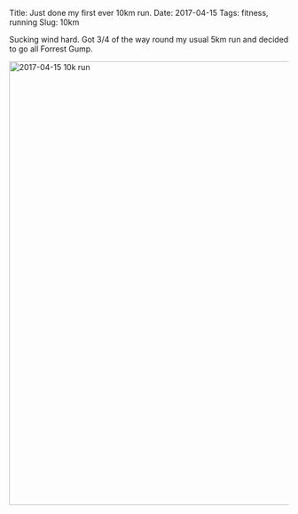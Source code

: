 Title: Just done my first ever 10km run.
Date: 2017-04-15
Tags: fitness, running
Slug: 10km

Sucking wind hard. Got 3/4 of the way round my usual 5km run and decided to go all Forrest Gump.

<a data-flickr-embed="true"  href="https://www.flickr.com/photos/kevinisageek/34051743785/in/dateposted/" title="2017-04-15 10k run"><img src="https://c1.staticflickr.com/3/2885/34051743785_c50aea5bf5_c.jpg" width="800" height="800" alt="2017-04-15 10k run"></a><script async src="//embedr.flickr.com/assets/client-code.js" charset="utf-8"></script>